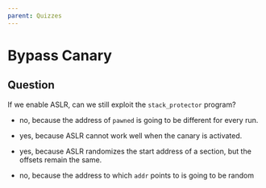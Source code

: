 ```yaml
---
parent: Quizzes
---
```


# Bypass Canary

## Question

If we enable ASLR, can we still exploit the `stack_protector` program?

- no, because the address of `pawned` is  going to be different for every run.

- yes, because ASLR cannot work well when the canary is activated.

+ yes, because ASLR randomizes the start address of a section, but the offsets remain the same.

- no, because the address to which `addr` points to is going to be random
